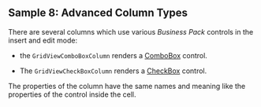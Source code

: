 ## Sample 8: Advanced Column Types

There are several columns which use various *Business Pack* controls in the insert and edit mode:

* the `GridViewComboBoxColumn` renders a [ComboBox](/docs/controls/businesspack/ComboBox/{branch}) control.

* The `GridViewCheckBoxColumn` renders a [CheckBox](/docs/controls/businesspack/CheckBox/{branch}) control.

The properties of the column have the same names and meaning like the properties of the control inside the cell.